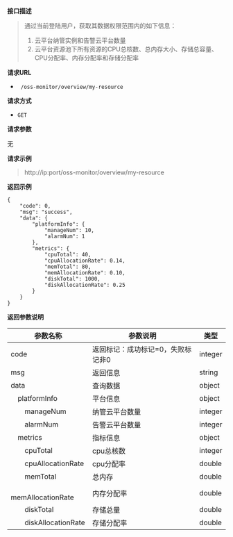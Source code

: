 **接口描述**

> 通过当前登陆用户，获取其数据权限范围内的如下信息：
> 1. 云平台纳管实例和告警云平台数量
> 2. 云平台资源池下所有资源的CPU总核数、总内存大小、存储总容量、CPU分配率、内存分配率和存储分配率

**请求URL**

- ` /oss-monitor/overview/my-resource`

**请求方式**

- `GET`

**请求参数**

无

**请求示例**

> http://ip:port/oss-monitor/overview/my-resource

**返回示例**

```
{
    "code": 0,
    "msg": "success",
    "data": {
        "platformInfo": {
            "manageNum": 10,
            "alarmNum": 1
        },
        "metrics": {
            "cpuTotal": 40,
            "cpuAllocationRate": 0.14,
            "memTotal": 80,
            "memAllocationRate": 0.10,
            "diskTotal": 1000,
            "diskAllocationRate": 0.25
        }
    }
}
```

**返回参数说明**

| 参数名称                       | 参数说明                          | 类型    |
| ------------------------------ | --------------------------------- | ------- |
| code                           | 返回标记：成功标记=0，失败标记非0 | integer |
| msg                            | 返回信息                          | string  |
| data                           | 查询数据                          | object  |
| &emsp;platformInfo             | 平台信息                          | object  |
| &emsp;&emsp;manageNum          | 纳管云平台数量                    | integer |
| &emsp;&emsp;alarmNum           | 告警云平台数量                    | integer |
| &emsp;metrics                  | 指标信息                          | object  |
| &emsp;&emsp;cpuTotal           | cpu总核数                         | integer  |
| &emsp;&emsp;cpuAllocationRate  | cpu分配率                         | double  |
| &emsp;&emsp;memTotal           | 总内存                            | double  |
| &emsp;&emsp;memAllocationRate  | 内存分配率                        | double  |
| &emsp;&emsp;diskTotal          | 存储总量                          | double  |
| &emsp;&emsp;diskAllocationRate | 存储分配率                        | double  |


